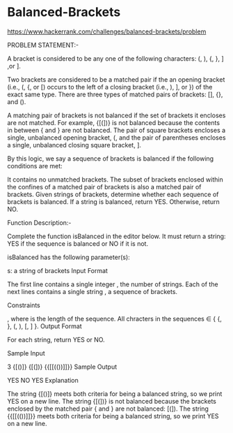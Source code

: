 # Balanced-Brackets
https://www.hackerrank.com/challenges/balanced-brackets/problem


PROBLEM STATEMENT:-


A bracket is considered to be any one of the following characters: (, ), {, }, ] ,or ].

Two brackets are considered to be a matched pair if the an opening bracket (i.e., (, {, or [) occurs to the left of a closing bracket (i.e., ), ], or }) of the exact same type. There are three types of matched pairs of brackets: [], {}, and ().

A matching pair of brackets is not balanced if the set of brackets it encloses are not matched. For example, {[(])} is not balanced because the contents in between { and } are not balanced. The pair of square brackets encloses a single, unbalanced opening bracket, (, and the pair of parentheses encloses a single, unbalanced closing square bracket, ].

By this logic, we say a sequence of brackets is balanced if the following conditions are met:

It contains no unmatched brackets.
The subset of brackets enclosed within the confines of a matched pair of brackets is also a matched pair of brackets.
Given  strings of brackets, determine whether each sequence of brackets is balanced. If a string is balanced, return YES. Otherwise, return NO.

Function Description:-

Complete the function isBalanced in the editor below. It must return a string: YES if the sequence is balanced or NO if it is not.

isBalanced has the following parameter(s):

s: a string of brackets
Input Format

The first line contains a single integer , the number of strings.
Each of the next  lines contains a single string , a sequence of brackets.

Constraints

, where  is the length of the sequence.
All chracters in the sequences ∈ { {, }, (, ), [, ] }.
Output Format

For each string, return YES or NO.

Sample Input

3
{[()]}
{[(])}
{{[[(())]]}}
Sample Output

YES
NO
YES
Explanation

The string {[()]} meets both criteria for being a balanced string, so we print YES on a new line.
The string {[(])} is not balanced because the brackets enclosed by the matched pair { and } are not balanced: [(]).
The string {{[[(())]]}} meets both criteria for being a balanced string, so we print YES on a new line.
